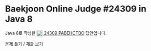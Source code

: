 # Baekjoon Online Judge #24309 in Java 8
Java 8로 작성한 [<img src="https://static.solved.ac/tier_small/1.svg" height="20" align="center">
24309 РАВЕНСТВО](https://www.acmicpc.net/problem/24309) 답안입니다.

[문제 풀기](https://www.acmicpc.net/problem/24309) /
[제출 보기](https://www.acmicpc.net/source/87135862)
